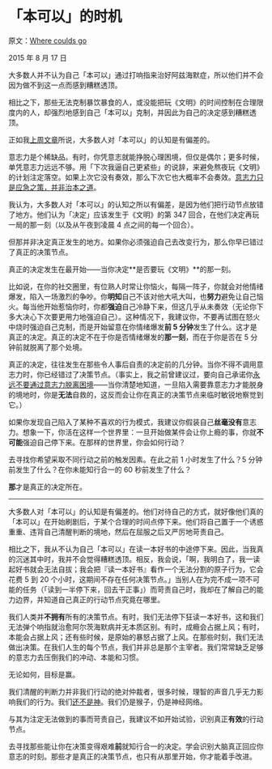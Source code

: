 # 「本可以」的时机

原文：[Where coulds go](https://mindingourway.com/where-coulds-go/)

2015 年 8 月 17 日

大多数人并不认为自己「本可以」通过打响指来治好阿兹海默症，所以他们并不会因为做不到这一点而感到糟糕透顶。

相比之下，那些无法克制暴饮暴食的人，或没能把玩《文明》的时间控制在合理限度内的人，却强烈地感到自己「本可以」克制，并因此为自己的决定感到糟糕透顶。

正如我[上周文章](https://mindingourway.com/not-yet-gods/)所说，大多数人对「本可以」的认知是有偏差的。

意志力是个稀缺品。有时，你凭意志就能挣脱心理困境，但仅是偶尔；更多时候，单凭意志力远远不够。用「下次我逼自己更紧些」的说辞，来避免熬夜玩《文明》的计划注定落空。如果上次它没有奏效，那么下次它也大概率不会奏效。[意志力只是应急之策，并非治本之道](https://mindingourway.com/self-signaling-the-ability-to-do-what-you-want/)。

我认为，大多数人对「本可以」的认知之所以有偏差，是因为他们把行动节点放错了地方。他们认为「决定」应该发生于《文明》的第 347 回合，在他们决定再玩一局的那一刻（以及从午夜到凌晨 4 点之间的每一个回合）。

但那并非决定真正发生的地方。如果你必须强迫自己去改变行为，那么你早已错过了真正的决策节点。

真正的决定发生在最开始——当你决定**是否要玩《文明》**的那一刻。

比如说，在你的社交圈里，有位熟人时常让你恼火，每隔一阵子，你就会对他情绪爆发，陷入一场激烈的争吵。你**明知**自己不该对他大吼大叫，也**努力**避免让自己恼火。每当他开始惹恼你时，你都**强迫**自己冷静下来，但这几乎从未奏效（无论你下多大决心下次要更用力地强迫自己）。这种情况下，我建议你，不要再试图在怒火中烧时强迫自己克制，而是开始留意在你情绪爆发**前 5 分钟**发生了什么。这才是真正的决定。真正的决定不在于你是否情绪爆发的**那一刻**，而在于你是否在 5 分钟前就脱离了那个处境。

真正的决定，往往发生在那些令人事后自责的决定前的几分钟。当你不得不调用意志力时，你已经错过了决策节点。（事实上，我之前曾建议过，要向自己承诺你[永远不要通过意志力脱离困境](https://mindingourway.com/deregulating-distraction-moving-towards-the-goal-and-level-hopping/)——当你清楚地知道，一旦陷入需要靠意志力才能脱身的境地时，你是**无法**自救的，这反而会让你在真正的决策节点来临时敏锐地察觉到它。）

如果你发现自己陷入了某种不喜欢的行为模式，我建议你假装自己**丝毫没有**意志力。想象一下，你活在这样一个世界里：一旦开始做某件会让你上瘾的事，你就**不可能**强迫自己停下来。在那样的世界里，你会如何行动？

去寻找你希望采取不同行动之前的触发因素。在此之前 1 小时发生了什么？5 分钟前发生了什么？在你未能知行合一的 60 秒前发生了什么？

**那**才是真正的决定所在。

------

大多数人对「本可以」的认知是有偏差的。他们对待自己的方式，就好像他们真的「本可以」在开始刷剧后，于某个合理的时间点停下来。他们将自己置于一个诱惑重重、违背自己清醒判断的境地，然后在屈服之后又严厉地苛责自己。

相比之下，我从不认为自己「本可以」在读一本好书的中途停下来。因此，当我真的沉迷其中时，我并不会觉得糟糕透顶。相反，我会说，「啊，我明白了，我一读起好书就会无法自拔；我会把『读一本好书』看作一个无法分割的原子行为，它会花费 5 到 20 个小时，这期间不存在任何决策节点。」当别人在为完不成一项不可能的任务（「读到一半停下来，回去干正事」）而苛责自己时，我却在了解自己的能力边界，并知道自己真正的行动节点究竟在哪里。

我们人类并**不拥有**所有的决策节点。有时，我们无法停下狂读一本好书，这和我们无法弹个响指就治愈阿尔茨海默病并无本质区别。有时，成瘾会占据上风；有时，本能会占据上风；还有些时候，是原始的暴怒占据了上风。在那些时刻，我们无法做出决策。在我们人生的每个节点，我们并非总是那个主宰者。我们常常缺乏足够的意志力去压倒我们的冲动、本能和习惯。

无论如何，目标是赢。

我们清醒的判断力并非我们行动的绝对仲裁者，很多时候，理智的声音几乎无力影响我们的行为。我们[还不是神](https://mindingourway.com/not-yet-gods/)。我们仍是猴子，仍是神经网络。

与其为注定无法做到的事而苛责自己，我建议不如开始试验，识别真正**有效**的行动节点。

去寻找那些能让你在决策变得艰难**前**就知行合一的决定。学会识别大脑真正回应你意志的时刻。那些才是真正的决策节点，也只有从那里开始，你才能着手改进。